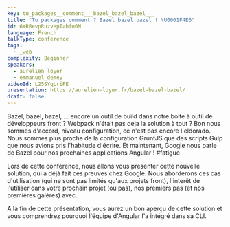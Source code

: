 ```yaml
---
key: tu_packages__comment___bazel_bazel_bazel___
title: "Tu packages comment ? Bazel bazel bazel ! \U0001F4E6"
id: 6YRBevpRuzvHpTahfu0M
language: French
talkType: conference
tags:
  - _web
complexity: Beginner
speakers:
  - aurelien_loyer
  - emmanuel_demey
videoId: L25SYqLriPE
presentation: https://aurelien-loyer.fr/bazel-bazel-bazel/
draft: false
---
```

Bazel, bazel, bazel, ... encore un outil de build dans notre boite à outil de développeurs front ? Webpack n'était pas déja la solution à tout ?
Bon nous sommes d'accord, niveau configuration, ce n'est pas encore l'eldorado. Nous sommes plus proche de la configuration GruntJS que des scripts Gulp que nous avions pris l'habitude d'écrire. Et maintenant, Google nous parle de Bazel pour nos prochaines applications Angular ! #fatigue

Lors de cette conférence, nous allons vous présenter cette nouvelle solution, qui a déjà fait ces preuves chez Google. Nous aborderons ces cas d'utilisation (qui ne sont pas limités qu'aux projets front), l'interêt de l'utiliser dans votre prochain projet (ou pas), nos premiers pas (et nos premières galères) avec. 

A la fin de cette présentation, vous aurez un bon aperçu de cette solution et vous comprendrez pourquoi l'équipe d'Angular l'a intégré dans sa CLI.